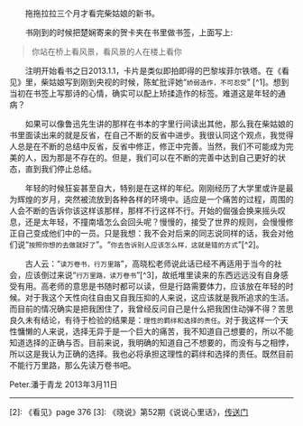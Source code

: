 　　拖拖拉拉三个月才看完柴姑娘的新书。
  
　　书刚到的时候把楚娴寄来的贺卡夹在书里做书签，上面写上:
>你站在桥上看风景，看风景的人在楼上看你

　　注明开始看书之日2013.1.1，卡片是类似即拍即得的巴黎埃菲尔铁塔。在《看见》里，柴姑娘写到刚到央视的时候，陈虻批评她“`娇弱造作，不可忍受`” [^1]。想到当初在书签上写那诗的心情，确实可以配上矫揉造作的标签。难道这是年轻的通病？
  
　　如果可以像鲁迅先生讲的那样在书本的字里行间读出其他，那么我在柴姑娘的书里面读出来的就是反省，在自己不断的反省中进步。我很认同这个观点，我觉得人总是在不断的总结中反省，反省中修正，修正中完善。当然，我们不可能成为完美的人，因为那是不存在的。但是，我们可以在不断的完善中达到自己更好的状态，直到我们停止总结。
  
　　年轻的时候狂妄甚至自大，特别是在这样的年纪。刚刚经历了大学里或许是最为辉煌的岁月，突然被流放到各种各样的环境中。适应是一个痛苦的过程，周围的人会不断的告诉你该这样该那样，那样不行这样不行。开始的倔强会换来摇头叹息，还是太年轻，不撞南墙怎么会回头呢？慢慢的，接受了世界的规则，会慢慢修正自己变成他们中的一员。只是我想：我不会对后来的同志说同样的话，我会对他们说“`按照你想的去做就好了`”。“`你去告诉别人应该怎么样，这就是错的方式`”[^2]。
  
　　古人云：“`读万卷书，行万里路`”，高晓松老师说此话已经不再适用于当今的社会，应该倒过来说“`行万里路，读万卷书`”[^3]，故纸堆里读来的东西远远没有自身感受有用。高老师的意思是书随时都可以读，但是行路需要体力，应该放在年轻的时候。对于我这个天性向往自由又自我压抑的人来说，这应该就是我所追求的生活。而目前的情况确实是把我困住了，我曾经反问自己是什么把我困住动弹不得？苦思良久未有结论，有待于检验的结果是：`理性的羁绊和选择的责任`。对于我这样一个天性慵懒的人来说，选择无异于是一个巨大的痛苦，我不知道自己想要的，所以不能知道选择的正确与否。目前来说，我明确的知道自己不想要的，而没有与之相悖，所以这是我认为正确的选择。我也必将承担这理性的羁绊和选择的责任。既然目前不能行万里路，那么先读万卷书吧。

Peter.潘于青龙
2013年3月11日

---
[1]: 《看见》page11
[2]: 《看见》page 376
[3]: 《晓说》第52期《说说心里话》，[传送门](http://t.cn/zYntIDX)
